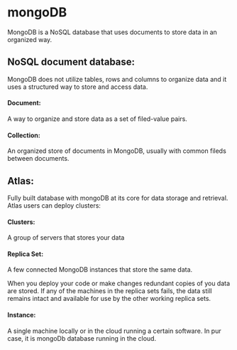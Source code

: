 # mongoDB

MongoDB is a NoSQL database that uses documents to store data in an organized way.

## NoSQL document database:

MongoDB does not utilize tables, rows and columns to organize data and it uses a structured way to store and access data.

#### Document:

A way to organize and store data as a set of filed-value pairs.

#### Collection:

An organized store of documents in MongoDB, usually with common fileds between documents.


## Atlas:

Fully built database with mongoDB at its core for data storage and retrieval.
Atlas users can deploy clusters:

#### Clusters: 
A group of servers that stores your data

#### Replica Set:
A few connected MongoDB instances that store the same data. 

When you deploy your code or make changes redundant copies of you data are stored. If any of the machines in the replica sets fails, the data still remains intact and available for use by the other working replica sets.

#### Instance:
A single machine locally or in the cloud running a certain software. In pur case, it is mongoDb database running in the cloud.




